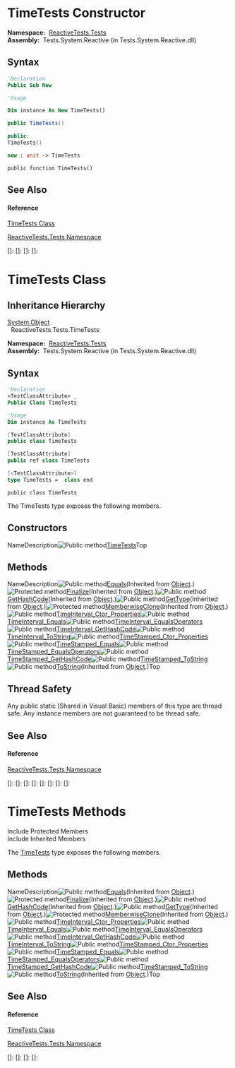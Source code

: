 # TimeTests Constructor

**Namespace:**  [ReactiveTests.Tests](ReactiveTests.Tests\ReactiveTests.Tests.md)  
**Assembly:**  Tests.System.Reactive (in Tests.System.Reactive.dll)

## Syntax

```vb
'Declaration
Public Sub New
```

```vb
'Usage

Dim instance As New TimeTests()
```

```csharp
public TimeTests()
```

```c++
public:
TimeTests()
```

```fsharp
new : unit -> TimeTests
```

```jscript
public function TimeTests()
```

## See Also

#### Reference

[TimeTests Class](TimeTests\TimeTests.md)

[ReactiveTests.Tests Namespace](ReactiveTests.Tests\ReactiveTests.Tests.md)

[]: 
[]: 
[]: 
[]: 
# TimeTests Class

## Inheritance Hierarchy

[System.Object](https://msdn.microsoft.com/en-us/library/e5kfa45b)  
  ReactiveTests.Tests.TimeTests

**Namespace:**  [ReactiveTests.Tests](ReactiveTests.Tests\ReactiveTests.Tests.md)  
**Assembly:**  Tests.System.Reactive (in Tests.System.Reactive.dll)

## Syntax

```vb
'Declaration
<TestClassAttribute> _
Public Class TimeTests
```

```vb
'Usage
Dim instance As TimeTests
```

```csharp
[TestClassAttribute]
public class TimeTests
```

```c++
[TestClassAttribute]
public ref class TimeTests
```

```fsharp
[<TestClassAttribute>]
type TimeTests =  class end
```

```jscript
public class TimeTests
```

The TimeTests type exposes the following members.

## Constructors

NameDescription![Public method](images\Hh303103.pubmethod(en-us,VS.103).gif "Public method")[TimeTests](TimeTests\TimeTests.md)Top

## Methods

NameDescription![Public method](images\Hh303103.pubmethod(en-us,VS.103).gif "Public method")[Equals](https://msdn.microsoft.com/en-us/library/m:system.object.equals(system.object)(v=VS.103))(Inherited from [Object](https://msdn.microsoft.com/en-us/library/e5kfa45b).)![Protected method](images\Hh303103.protmethod(en-us,VS.103).gif "Protected method")[Finalize](https://msdn.microsoft.com/en-us/library/4k87zsw7)(Inherited from [Object](https://msdn.microsoft.com/en-us/library/e5kfa45b).)![Public method](images\Hh303103.pubmethod(en-us,VS.103).gif "Public method")[GetHashCode](https://msdn.microsoft.com/en-us/library/zdee4b3y)(Inherited from [Object](https://msdn.microsoft.com/en-us/library/e5kfa45b).)![Public method](images\Hh303103.pubmethod(en-us,VS.103).gif "Public method")[GetType](https://msdn.microsoft.com/en-us/library/dfwy45w9)(Inherited from [Object](https://msdn.microsoft.com/en-us/library/e5kfa45b).)![Protected method](images\Hh303103.protmethod(en-us,VS.103).gif "Protected method")[MemberwiseClone](https://msdn.microsoft.com/en-us/library/57ctke0a)(Inherited from [Object](https://msdn.microsoft.com/en-us/library/e5kfa45b).)![Public method](images\Hh303103.pubmethod(en-us,VS.103).gif "Public method")[TimeInterval\_Ctor\_Properties](TimeInterval\TimeTests.TimeInterval_Ctor_Properties.md)![Public method](images\Hh303103.pubmethod(en-us,VS.103).gif "Public method")[TimeInterval\_Equals](TimeInterval\TimeTests.TimeInterval_Equals.md)![Public method](images\Hh303103.pubmethod(en-us,VS.103).gif "Public method")[TimeInterval\_EqualsOperators](TimeInterval\TimeTests.TimeInterval_EqualsOperators.md)![Public method](images\Hh303103.pubmethod(en-us,VS.103).gif "Public method")[TimeInterval\_GetHashCode](TimeInterval\TimeTests.TimeInterval_GetHashCode.md)![Public method](images\Hh303103.pubmethod(en-us,VS.103).gif "Public method")[TimeInterval\_ToString](TimeInterval\TimeTests.TimeInterval_ToString.md)![Public method](images\Hh303103.pubmethod(en-us,VS.103).gif "Public method")[TimeStamped\_Ctor\_Properties](TimeStamped\TimeTests.TimeStamped_Ctor_Properties.md)![Public method](images\Hh303103.pubmethod(en-us,VS.103).gif "Public method")[TimeStamped\_Equals](TimeStamped\TimeTests.TimeStamped_Equals.md)![Public method](images\Hh303103.pubmethod(en-us,VS.103).gif "Public method")[TimeStamped\_EqualsOperators](TimeStamped\TimeTests.TimeStamped_EqualsOperators.md)![Public method](images\Hh303103.pubmethod(en-us,VS.103).gif "Public method")[TimeStamped\_GetHashCode](TimeStamped\TimeTests.TimeStamped_GetHashCode.md)![Public method](images\Hh303103.pubmethod(en-us,VS.103).gif "Public method")[TimeStamped\_ToString](TimeStamped\TimeTests.TimeStamped_ToString.md)![Public method](images\Hh303103.pubmethod(en-us,VS.103).gif "Public method")[ToString](https://msdn.microsoft.com/en-us/library/7bxwbwt2)(Inherited from [Object](https://msdn.microsoft.com/en-us/library/e5kfa45b).)Top

## Thread Safety

Any public static (Shared in Visual Basic) members of this type are thread safe. Any instance members are not guaranteed to be thread safe.

## See Also

#### Reference

[ReactiveTests.Tests Namespace](ReactiveTests.Tests\ReactiveTests.Tests.md)

[]: 
[]: 
[]: 
[]: 
[]: 
[]: 
[]: 
[]: 
# TimeTests Methods

Include Protected Members  
Include Inherited Members

The [TimeTests](TimeTests\TimeTests.md) type exposes the following members.

## Methods

NameDescription![Public method](images\Hh303103.pubmethod(en-us,VS.103).gif "Public method")[Equals](https://msdn.microsoft.com/en-us/library/m:system.object.equals(system.object)(v=VS.103))(Inherited from [Object](https://msdn.microsoft.com/en-us/library/e5kfa45b).)![Protected method](images\Hh303103.protmethod(en-us,VS.103).gif "Protected method")[Finalize](https://msdn.microsoft.com/en-us/library/4k87zsw7)(Inherited from [Object](https://msdn.microsoft.com/en-us/library/e5kfa45b).)![Public method](images\Hh303103.pubmethod(en-us,VS.103).gif "Public method")[GetHashCode](https://msdn.microsoft.com/en-us/library/zdee4b3y)(Inherited from [Object](https://msdn.microsoft.com/en-us/library/e5kfa45b).)![Public method](images\Hh303103.pubmethod(en-us,VS.103).gif "Public method")[GetType](https://msdn.microsoft.com/en-us/library/dfwy45w9)(Inherited from [Object](https://msdn.microsoft.com/en-us/library/e5kfa45b).)![Protected method](images\Hh303103.protmethod(en-us,VS.103).gif "Protected method")[MemberwiseClone](https://msdn.microsoft.com/en-us/library/57ctke0a)(Inherited from [Object](https://msdn.microsoft.com/en-us/library/e5kfa45b).)![Public method](images\Hh303103.pubmethod(en-us,VS.103).gif "Public method")[TimeInterval\_Ctor\_Properties](TimeInterval\TimeTests.TimeInterval_Ctor_Properties.md)![Public method](images\Hh303103.pubmethod(en-us,VS.103).gif "Public method")[TimeInterval\_Equals](TimeInterval\TimeTests.TimeInterval_Equals.md)![Public method](images\Hh303103.pubmethod(en-us,VS.103).gif "Public method")[TimeInterval\_EqualsOperators](TimeInterval\TimeTests.TimeInterval_EqualsOperators.md)![Public method](images\Hh303103.pubmethod(en-us,VS.103).gif "Public method")[TimeInterval\_GetHashCode](TimeInterval\TimeTests.TimeInterval_GetHashCode.md)![Public method](images\Hh303103.pubmethod(en-us,VS.103).gif "Public method")[TimeInterval\_ToString](TimeInterval\TimeTests.TimeInterval_ToString.md)![Public method](images\Hh303103.pubmethod(en-us,VS.103).gif "Public method")[TimeStamped\_Ctor\_Properties](TimeStamped\TimeTests.TimeStamped_Ctor_Properties.md)![Public method](images\Hh303103.pubmethod(en-us,VS.103).gif "Public method")[TimeStamped\_Equals](TimeStamped\TimeTests.TimeStamped_Equals.md)![Public method](images\Hh303103.pubmethod(en-us,VS.103).gif "Public method")[TimeStamped\_EqualsOperators](TimeStamped\TimeTests.TimeStamped_EqualsOperators.md)![Public method](images\Hh303103.pubmethod(en-us,VS.103).gif "Public method")[TimeStamped\_GetHashCode](TimeStamped\TimeTests.TimeStamped_GetHashCode.md)![Public method](images\Hh303103.pubmethod(en-us,VS.103).gif "Public method")[TimeStamped\_ToString](TimeStamped\TimeTests.TimeStamped_ToString.md)![Public method](images\Hh303103.pubmethod(en-us,VS.103).gif "Public method")[ToString](https://msdn.microsoft.com/en-us/library/7bxwbwt2)(Inherited from [Object](https://msdn.microsoft.com/en-us/library/e5kfa45b).)Top

## See Also

#### Reference

[TimeTests Class](TimeTests\TimeTests.md)

[ReactiveTests.Tests Namespace](ReactiveTests.Tests\ReactiveTests.Tests.md)

[]: 
[]: 
[]: 
[]: 